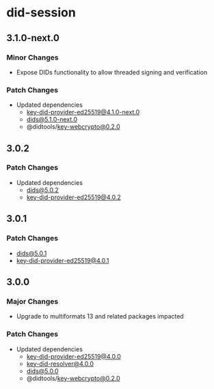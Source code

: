# did-session

## 3.1.0-next.0

### Minor Changes

- Expose DIDs functionality to allow threaded signing and verification

### Patch Changes

- Updated dependencies
  - key-did-provider-ed25519@4.1.0-next.0
  - dids@5.1.0-next.0
  - @didtools/key-webcrypto@0.2.0

## 3.0.2

### Patch Changes

- Updated dependencies
  - dids@5.0.2
  - key-did-provider-ed25519@4.0.2

## 3.0.1

### Patch Changes

- dids@5.0.1
- key-did-provider-ed25519@4.0.1

## 3.0.0

### Major Changes

- Upgrade to multiformats 13 and related packages impacted

### Patch Changes

- Updated dependencies
  - key-did-provider-ed25519@4.0.0
  - key-did-resolver@4.0.0
  - dids@5.0.0
  - @didtools/key-webcrypto@0.2.0

